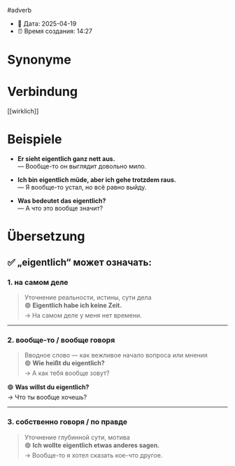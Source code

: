 #adverb
- 📍 Дата: 2025-04-19
- ⏰ Время создания: 14:27
# Synonyme

# Verbindung 
[[wirklich]]
# Beispiele

- **Er sieht eigentlich ganz nett aus.**  
    — Вообще-то он выглядит довольно мило.
    
- **Ich bin eigentlich müde, aber ich gehe trotzdem raus.**  
    — Я вообще-то устал, но всё равно выйду.
    
- **Was bedeutet das eigentlich?**  
    — А что это вообще значит?
# Übersetzung
## ✅ **„eigentlich“** может означать:

### 1. **на самом деле**

> Уточнение реальности, истины, сути дела  
> 🟢 **Eigentlich habe ich keine Zeit.**  
> → На самом деле у меня нет времени.

---

### 2. **вообще-то / вообще говоря**

> Вводное слово — как вежливое начало вопроса или мнения  
> 🟢 **Wie heißt du eigentlich?**  
> → А как тебя вообще зовут?

🟢 **Was willst du eigentlich?**  
→ Что ты вообще хочешь?

---

### 3. **собственно говоря / по правде**

> Уточнение глубинной сути, мотива  
> 🟢 **Ich wollte eigentlich etwas anderes sagen.**  
> → Вообще-то я хотел сказать кое-что другое.